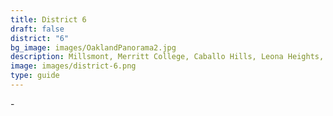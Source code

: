 ```yaml
---
title: District 6
draft: false
district: "6"
bg_image: images/OaklandPanorama2.jpg
description: Millsmont, Merritt College, Caballo Hills, Leona Heights, Eastmont
image: images/district-6.png
type: guide
---
```

\-